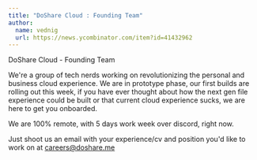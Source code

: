 ```yaml
---
title: "DoShare Cloud : Founding Team"
author:
  name: vednig
  url: https://news.ycombinator.com/item?id=41432962
---
```

DoShare Cloud - Founding Team

We&#x27;re a group of tech nerds working on revolutionizing the personal and business cloud experience. We are in prototype phase, our first builds are rolling out this week, if you have ever thought about how the next gen file experience could be built or that current cloud experience sucks, we are here to get you onboarded.

We are 100% remote, with 5 days work week over discord, right now.

Just shoot us an email with your experience&#x2F;cv and position you&#x27;d like to work on at careers@doshare.me
